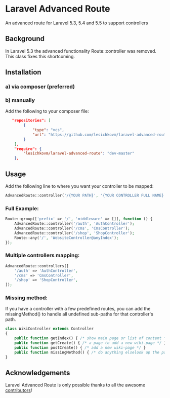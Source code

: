 # Laravel Advanced Route
An advanced route for Laravel 5.3, 5.4 and 5.5 to support controllers

## Background ##
In Laravel 5.3 the advanced functionality Route::controller was removed.
This class fixes this shortcoming.

## Installation ##

### a) via composer (preferred) ###

### b) manually ###

Add the following to your composer file:

```json
   "repositories": [
        {
            "type": "vcs",
            "url": "https://github.com/lesichkovm/laravel-advanced-route.git"
        }
    ],
    "require": {
        "lesichkovm/laravel-advanced-route": "dev-master"
    },
```

## Usage ##

Add the following line to where you want your controller to be mapped:

```php
AdvancedRoute::controller('/{YOUR PATH}', '{YOUR CONTROLLER FULL NAME}');
```

### Full Example: ###

```php
Route::group(['prefix' => '/', 'middleware' => []], function () {
    AdvancedRoute::controller('/auth', 'AuthController');
    AdvancedRoute::controller('/cms', 'CmsController');
    AdvancedRoute::controller('/shop', 'ShopController');
    Route::any('/', 'WebsiteController@anyIndex');
});
```

### Multiple controllers mapping: ###

```php
AdvancedRoute::controllers([
    '/auth' => 'AuthController',
    '/cms' => 'CmsController',
    '/shop' => 'ShopController',
]);
```

### Missing method: ###

If you have a controller with a few predefined routes, you can add the missingMethod() to handle all undefined sub-paths for that controller's path.

```php
class WikiController extends Controller
{
    public function getIndex() { /* show main page or list of content */ }
    public function getCreate() { /* a page to add a new wiki-page */ }
    public function postCreate() { /* add a new wiki-page */ }
    public function missingMethod() { /* do anything elselook up the path in the wiki-database */ }
}
```


## Acknowledgements ##

Laravel Advanced Route is only possible thanks to all the awesome [contributors](https://github.com/lesichkovm/laravel-advanced-route/graphs/contributors)!

